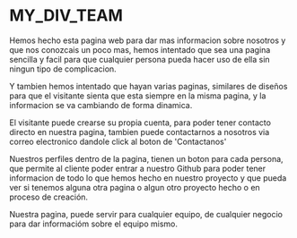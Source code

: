 # MY_DIV_TEAM

Hemos hecho esta pagina web para dar mas informacion sobre nosotros y que nos conozcais un poco mas, hemos intentado que sea una pagina sencilla y facil para que cualquier
persona pueda hacer uso de ella sin ningun tipo de complicacion.

Y tambien hemos intentado que hayan varias paginas, similares de diseños para que el visitante sienta que esta siempre en la misma pagina, y la informacion se va cambiando
de forma dinamica.

El visitante puede crearse su propia cuenta, para poder tener contacto directo en nuestra pagina, tambien puede contactarnos a nosotros via correo electronico dandole 
click al boton de 'Contactanos'

Nuestros perfiles dentro de la pagina, tienen un boton para cada persona, que permite al cliente poder entrar a nuestro Github para poder tener informacion de todo lo que
hemos hecho en nuestro proyecto y que pueda ver si tenemos alguna otra pagina o algun otro proyecto hecho o en proceso de creación.

Nuestra pagina, puede servir para cualquier equipo, de cualquier negocio para dar informacióm sobre el equipo mismo.
